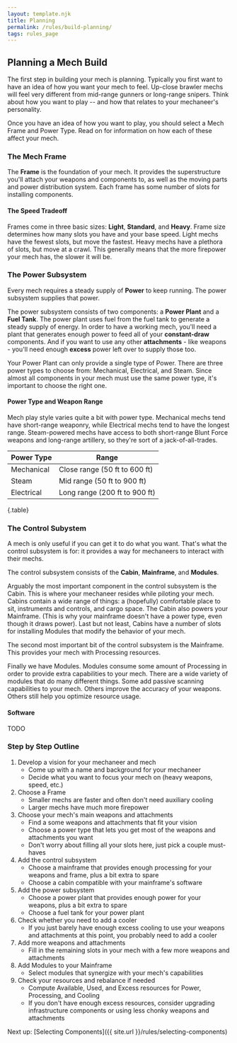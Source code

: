 ```yaml
---
layout: template.njk
title: Planning
permalink: /rules/build-planning/
tags: rules_page
---
```

## Planning a Mech Build
The first step in building your mech is planning. Typically you first want to have an idea of how you want your mech to feel. Up-close brawler mechs will feel very different from mid-range gunners or long-range snipers. Think about how you want to play -- and how that relates to your mechaneer's personality.

Once you have an idea of how you want to play, you should select a Mech Frame and Power Type. Read on for information on how each of these affect your mech.

### The Mech Frame
The **Frame** is the foundation of your mech. It provides the superstructure you'll attach your weapons and components to, as well as the moving parts and power distribution system. Each frame has some number of slots for installing components.

#### The Speed Tradeoff
Frames come in three basic sizes: **Light**, **Standard**, and **Heavy**. Frame size determines how many slots you have and your base speed. Light mechs have the fewest slots, but move the fastest. Heavy mechs have a plethora of slots, but move at a crawl. This generally means that the more firepower your mech has, the slower it will be. 

### The Power Subsystem
Every mech requires a steady supply of **Power** to keep running. The power subsystem supplies that power.

The power subsystem consists of two components: a **Power Plant** and a **Fuel Tank**. The power plant uses fuel from the fuel tank to generate a steady supply of energy. In order to have a working mech, you'll need a plant that generates enough power to feed all of your **constant-draw** components. And if you want to use any other **attachments** - like weapons - you'll need enough **excess** power left over to supply those too.

Your Power Plant can only provide a single type of Power. There are three power types to choose from: Mechanical, Electrical, and Steam. Since almost all components in your mech must use the same power type, it's important to choose the right one.

#### Power Type and Weapon Range
Mech play style varies quite a bit with power type. Mechanical mechs tend have short-range weaponry, while Electrical mechs tend to have the longest range. Steam-powered mechs have access to both short-range Blunt Force weapons and long-range artillery, so they're sort of a jack-of-all-trades.

| Power Type  | Range                         |
| ----------- | ----------------------------- |
| Mechanical  | Close range (50 ft to 600 ft) |
| Steam       | Mid range (50 ft to 900 ft)   |
| Electrical  | Long range (200 ft to 900 ft) |

{.table}

### The Control Subystem
A mech is only useful if you can get it to do what you want. That's what the control subsystem is for: it provides a way for mechaneers to interact with their mechs. 

The control subsystem consists of the **Cabin**, **Mainframe**, and **Modules**.

Arguably the most important component in the control subsystem is the Cabin. This is where your mechaneer resides while piloting your mech. Cabins contain a wide range of things: a (hopefully) comfortable place to sit, instruments and controls, and cargo space. The Cabin also powers your Mainframe. (This is why your mainframe doesn't have a power type, even though it draws power). Last but not least, Cabins have a number of slots for installing Modules that modify the behavior of your mech.

The second most important bit of the control subsystem is the Mainframe. This provides your mech with Processing resources. 

Finally we have Modules. Modules consume some amount of Processing in order to provide extra capabilities to your mech. There are a wide variety of modules that do many different things. Some add passive scanning capabilities to your mech. Others improve the accuracy of your weapons. Others still help you optimize resource usage. 

#### Software
TODO

### Step by Step Outline

1. Develop a vision for your mechaneer and mech
    - Come up with a name and background for your mechaneer
    - Decide what you want to focus your mech on (heavy weapons, speed, etc.)
2. Choose a Frame
    - Smaller mechs are faster and often don't need auxiliary cooling
    - Larger mechs have much more firepower
3. Choose your mech's main weapons and attachments
    - Find a some weapons and attachments that fit your vision
    - Choose a power type that lets you get most of the weapons and attachments you want
    - Don't worry about filling all your slots here, just pick a couple must-haves
4. Add the control subsystem
    - Choose a mainframe that provides enough processing for your weapons and frame, plus a bit extra to spare
    - Choose a cabin compatible with your mainframe's software
5. Add the power subsystem
    - Choose a power plant that provides enough power for your weapons, plus a bit extra to spare
    - Choose a fuel tank for your power plant
6. Check whether you need to add a cooler
    - If you just barely have enough excess cooling to use your weapons and attachments at this point, you probably need to add a cooler
7. Add more weapons and attachments
    - Fill in the remaining slots in your mech with a few more weapons and attachments
8. Add Modules to your Mainframe
    - Select modules that synergize with your mech's capabilities
8. Check your resources and rebalance if needed
    - Compute Available, Used, and Excess resources for Power, Processing, and Cooling
    - If you don't have enough excess resources, consider upgrading infrastructure components or using less chonky weapons and attachments

Next up: [Selecting Components]({{ site.url }}/rules/selecting-components)